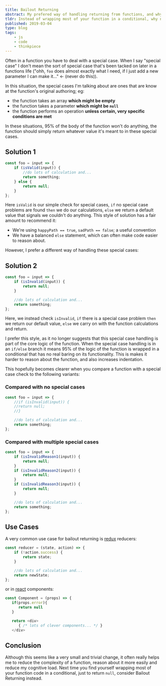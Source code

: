 ```yaml
---
title: Bailout Returning
abstract: My prefered way of handling returning from functions, and why I prefer it.
tldr: Instead of wrapping most of your function in a conditional, why not just return early?
published: 2019-03-04
type: blog
tags:
    - js
    - code
    - thinkpiece
---
```


Often in a function you have to deal with a special case. When I say "special case" I don't mean the sort of special case that's been tacked on later in a functions life ("ohh, `foo` does almost exactly what I need, if I just add a new parameter I can make it..." ← (never do this)).

In this situation, the special cases I'm talking about are ones that are know at the function's original authoring; eg:

-   the function takes an array **which might be empty**
-   the function takes a parameter **which might be `null`**
-   the function performs an operation **unless certain, very specific conditions are met**

In these situations, 95% of the body of the function won't do anything, the function should simply return whatever value it's meant to in these special cases.

## Solution 1

```js
const foo = input => {
	if (isValid(input)) {
		//do lots of calculation and...
		return something;
	} else {
		return null;
	}
};
```

Here `isValid` is our simple check for special cases, `if` no special case problems are found `then` we do our calculations, `else` we return a default value that signals we couldn't do anything.
This style of solution has a fair amount to recommend it:

-   We're using `happyPath == true`, `sadPath == false`; a useful convention
-   We have a balanced `else` statement, which can often make code easier to reason about.

However, I prefer a different way of handling these special cases:

## Solution 2

```js
const foo = input => {
	if (isInvalid(input)) {
		return null;
	}

	//do lots of calculation and...
	return something;
};
```

Here, we instead check `isInvalid`, `if` there is a special case problem `then` we return our default value, `else` we carry on with the function calculations and return.

I prefer this style, as it no longer suggests that this special case handling is part of the core logic of the function. When the special case handling is in an `if/else` branch it means 95% of the logic of the function is wrapped in a conditional that has no real baring on its functionality. This is makes it harder to reason about the function, and also increases indentation.

This hopefully becomes clearer when you compare a function with a special case check to the following variants:

### Compared with no special cases

```js
const foo = input => {
	//if (isInvalid(input)) {
	//return null;
	//}

	//do lots of calculation and...
	return something;
};
```

### Compared with multiple special cases

```js
const foo = input => {
	if (isInvalidReason1(input)) {
		return null;
	}
	if (isInvalidReason2(input)) {
		return null;
	}
	if (isInvalidReason3(input)) {
		return null;
	}

	//do lots of calculation and...
	return something;
};
```

## Use Cases

A very common use case for bailout returning is [redux][redux] reducers:

```js
const reducer = (state, action) => {
	if (!action.success) {
		return state;
	}

	//do lots of calculation and...
	return newState;
};
```

or in [react][react] components:

```js
const Component = (props) => {
   if(props.error){
      return null
   }

   return <div>
      { /* lots of clever components... */ }
   </div>
```

## Conclusion

Although this seems like a very small and trivial change, it often really helps me to reduce the complexity of a function, reason about it more easily and reduce my cognitive load. Next time you find yourself wrapping most of your function code in a conditional, just to return `null`, consider Bailout Returning instead.

[react]: https://reactjs.org/
[redux]: https://redux.js.org/
